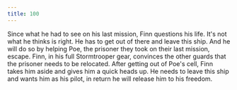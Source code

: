 ```yaml
---
title: 100
---
```


Since what he had to see on his last mission, Finn questions his life.
It's not what he thinks is right.
He has to get out of there and leave this ship.
And he will do so by helping Poe, the prisoner they took on their last mission, escape.
Finn, in his full Stormtrooper gear, convinces the other guards that the prisoner needs to be relocated.
After getting out of Poe's cell, Finn takes him aside and gives him a quick heads up.
He needs to leave this ship and wants him as his pilot, in return he will release him to his freedom.
